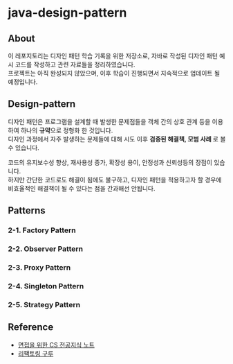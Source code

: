 # java-design-pattern

## About
이 레포지토리는 디자인 패턴 학습 기록을 위한 저장소로, 자바로 작성된 디자인 패턴 예시 코드를 작성하고 관련 자료들을 정리하였습니다. \
프로젝트는 아직 완성되지 않았으며, 이후 학습이 진행되면서 지속적으로 업데이트 될 예정입니다.


## Design-pattern
디자인 패턴은 프로그램을 설계할 때 발생한 문제점들을 객체 간의 상호 관계 등을 이용하여 하나의 <b>규약</b>으로 정형화 한 것입니다. \
디자인 과정에서 자주 발생하는 문제들에 대해 시도 이후 <b> 검증된 해결책, 모범 사례 </b> 로 볼 수 있습니다.

코드의 유지보수성 향상, 재사용성 증가, 확장성 용이, 안정성과 신뢰성등의 장점이 있습니다. \
하지만 간단한 코드로도 해결이 됨에도 불구하고, 디자인 패턴을 적용하고자 할 경우에 비효율적인 해결책이 될 수 있다는 점을 간과해선 안됩니다.


## Patterns
### 2-1. Factory Pattern

### 2-2. Observer Pattern

### 2-3. Proxy Pattern

### 2-4. Singleton Pattern

### 2-5. Strategy Pattern


## Reference
- [면접을 위한 CS 전공지식 노트](https://m.yes24.com/Goods/Detail/108887922)
- [리팩토링 구루](https://refactoring.guru/ko/design-patterns)